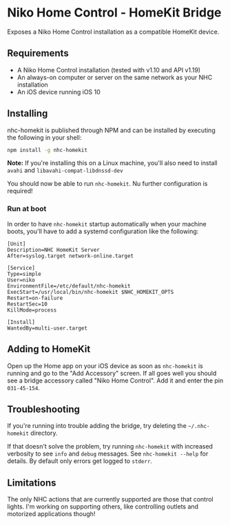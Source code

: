 # Niko Home Control - HomeKit Bridge

Exposes a Niko Home Control installation as a compatible HomeKit device.

## Requirements
* A Niko Home Control installation (tested with v1.10 and API v1.19)
* An always-on computer or server on the same network as your NHC installation
* An iOS device running iOS 10

## Installing
nhc-homekit is published through NPM and can be installed by executing the following in your shell:
```bash
npm install -g nhc-homekit
```

**Note:** If you're installing this on a Linux machine, you'll also need to install `avahi` and `libavahi-compat-libdnssd-dev`

You should now be able to run `nhc-homekit`. Nu further configuration is required!

### Run at boot
In order to have `nhc-homekit` startup automatically when your machine boots, you'll have to add a systemd configuration like the following:

```
[Unit]
Description=NHC HomeKit Server
After=syslog.target network-online.target

[Service]
Type=simple
User=niko
EnvironmentFile=/etc/default/nhc-homekit
ExecStart=/usr/local/bin/nhc-homekit $NHC_HOMEKIT_OPTS
Restart=on-failure
RestartSec=10
KillMode=process

[Install]
WantedBy=multi-user.target
```

## Adding to HomeKit
Open up the Home app on your iOS device as soon as `nhc-homekit` is running and go to the "Add Accessory" screen. If all goes well you should see a bridge accessory called "Niko Home Control". Add it and enter the pin `031-45-154`.

## Troubleshooting
If you're running into trouble adding the bridge, try deleting the `~/.nhc-homekit` directory.

If that doesn't solve the problem, try running `nhc-homekit` with increased verbosity to see `info` and `debug` messages. See `nhc-homekit --help` for details. By default only errors get logged to `stderr`.

## Limitations
The only NHC actions that are currently supported are those that control lights. I'm working on supporting others, like controlling outlets and motorized applications though!
